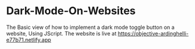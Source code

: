 # Dark-Mode-On-Websites
The Basic view of how to implement a dark mode toggle button on a website, Using JScript.
The website is live at https://objective-ardinghelli-e77b71.netlify.app
